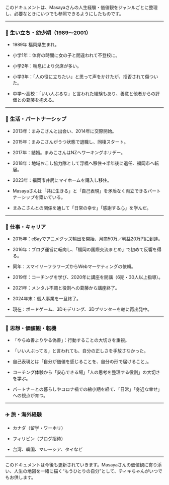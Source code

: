 このドキュメントは、Masayaさんの人生経験・価値観をジャンルごとに整理し、必要なときにいつでも参照できるようにしたものです。

---

### 🧒 生い立ち・幼少期（1989〜2001）

- 1989年 福岡県生まれ。
    
- 小学1年：体育の時間に女の子と間違われて不登校に。
    
- 小学2年：喘息により欠席が多い。
    
- 小学3年：「人の役に立ちたい」と思って声をかけたが、拒否されて傷ついた。
    
- 中学〜高校：「いい人ぶるな」と言われた経験もあり、善意と他者からの評価との葛藤を抱える。
    

---

### 🏡 生活・パートナーシップ

- 2013年：まみこさんと出会い、2014年に交際開始。
    
- 2015年：まみこさんがうつ状態で退職し、同棲スタート。
    
- 2017年：結婚。まみこさんはNZへワーキングホリデー。
    
- 2018年：地域おこし協力隊として浮橋へ移住→半年後に退任、福岡市へ転居。
    
- 2023年：福岡市井尻にマイホームを購入し移住。
    
- Masayaさんは「共に生きる」と「自己表現」を矛盾なく両立できるパートナーシップを築いている。
    
- まみこさんとの関係を通して「日常の幸せ」「感謝する心」を学んだ。
    

---

### 💼 仕事・キャリア

- 2015年：eBayでアニメグッズ輸出を開始、月商50万／利益20万円に到達。
    
- 2016年：ブログ運営に転向し、「福岡の国際交流まとめ」で初めて反響を得る。
    
- 同年：スマイリーフラワーズからWebマーケティングの依頼。
    
- 2019年：コーチングを学び、2020年に講座を開講（6期・30人以上指導）。
    
- 2021年：メンタル不調と役割への葛藤から講座終了。
    
- 2024年末：個人事業を一旦終了。
    
- 現在：ボードゲーム、3Dモデリング、3Dプリンターを軸に再出発中。
    

---

### 🧭 思想・価値観・転機

- 「やらぬ善よりやる偽善」：行動することの大切さを重視。
    
- 「いい人ぶってる」と言われても、自分の正しさを手放さなかった。
    
- 自己表現とは「自分が価値を感じることを、自分の形で届けること」。
    
- コーチング体験から「安心できる場」「人の思考を整理する役割」の大切さを学ぶ。
    
- パートナーとの暮らしやコロナ禍での縮小期を経て、「日常」「身近な幸せ」への視点が育つ。
    

---

### ✈️ 旅・海外経験

- カナダ（留学・ワーホリ）
    
- フィリピン（ブログ招待）
    
- 台湾、韓国、マレーシア、タイなど
    

---

このドキュメントは今後も更新されていきます。Masayaさんの価値観に寄り添い、人生の地図を一緒に描く“もうひとりの自分”として、ティキちゃんがいつでもお供します。
